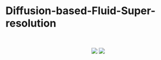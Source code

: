 # Diffusion-based-Fluid-Super-resolution
<br>
<div>
<p style style=”line-height: 50%” align="center">
<img src="https://github.com/BaratiLab/Diffusion-based-Fluid-Super-resolution/blob/main/images/re1000_1.gif" />
<img src="https://github.com/BaratiLab/Diffusion-based-Fluid-Super-resolution/blob/main/images/re1000_2.gif" />
</p>
